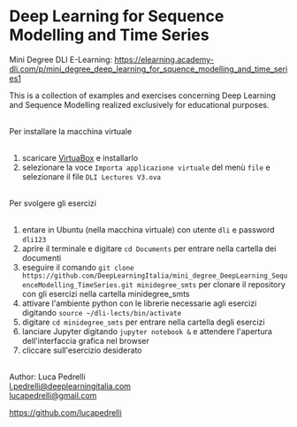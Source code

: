 # Deep Learning for Sequence Modelling and Time Series

Mini Degree DLI E-Learning: 
https://elearning.academy-dli.com/p/mini_degree_deep_learning_for_squence_modelling_and_time_series1

This is a collection of examples and exercises concerning Deep Learning and Sequence Modelling realized exclusively for educational purposes.
<br><br>

Per installare la macchina virtuale
<br><br>
1. scaricare [VirtuaBox](https://www.virtualbox.org/wiki/Downloads) e installarlo
2. selezionare la voce `Importa applicazione virtuale` del menù `file` e selezionare il file `DLI Lectures V3.ova`
<br><br>

Per svolgere gli esercizi
<br><br>
1. entare in Ubuntu (nella macchina virtuale) con utente `dli` e password `dli123`
2. aprire il terminale e digitare `cd Documents` per entrare nella cartella dei documenti
3. eseguire il comando `git clone https://github.com/DeepLearningItalia/mini_degree_DeepLearning_SequenceModelling_TimeSeries.git minidegree_smts` per clonare il repository con gli esercizi nella cartella minidegree_smts
4. attivare l'ambiente python con le librerie necessarie agli esercizi digitando `source ~/dli-lects/bin/activate`
5. digitare `cd minidegree_smts` per entrare nella cartella degli esercizi
6. lanciare Jupyter digitando `jupyter notebook &` e attendere l'apertura dell'interfaccia grafica nel browser
7. cliccare sull'esercizio desiderato
<br><br>

Author: Luca Pedrelli <br>
l.pedrelli@deeplearningitalia.com <br>
lucapedrelli@gmail.com <br>

https://github.com/lucapedrelli
